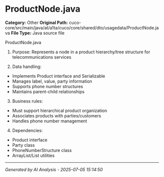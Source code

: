 # ProductNode.java

**Category:** Other
**Original Path:** cuco-core/src/main/java/at/a1ta/cuco/core/shared/dto/usagedata/ProductNode.java
**File Type:** Java source file

ProductNode.java
1. Purpose: Represents a node in a product hierarchy/tree structure for telecommunications services

2. Data handling:
- Implements Product interface and Serializable
- Manages label, value, party information
- Supports phone number structures
- Maintains parent-child relationships

3. Business rules:
- Must support hierarchical product organization
- Associates products with parties/customers
- Handles phone number management

4. Dependencies:
- Product interface
- Party class
- PhoneNumberStructure class
- ArrayList/List utilities

---
*Generated by AI Analysis - 2025-07-05 15:14:50*
